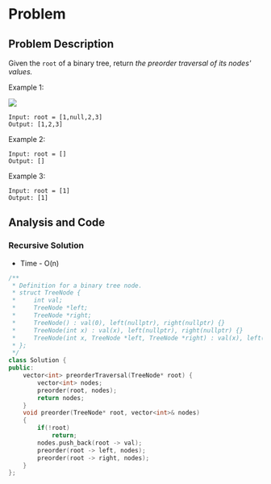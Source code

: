 # Problem
## Problem Description
Given the `root` of a binary tree, return *the preorder traversal of its nodes' values.*

Example 1:

![](https://assets.leetcode.com/uploads/2020/09/15/inorder_1.jpg)

```
Input: root = [1,null,2,3]
Output: [1,2,3]
```
Example 2:
```
Input: root = []
Output: []
```
Example 3:
```
Input: root = [1]
Output: [1]
```

## Analysis and Code
### Recursive Solution
+ Time - O(n)
```C++
/**
 * Definition for a binary tree node.
 * struct TreeNode {
 *     int val;
 *     TreeNode *left;
 *     TreeNode *right;
 *     TreeNode() : val(0), left(nullptr), right(nullptr) {}
 *     TreeNode(int x) : val(x), left(nullptr), right(nullptr) {}
 *     TreeNode(int x, TreeNode *left, TreeNode *right) : val(x), left(left), right(right) {}
 * };
 */
class Solution {
public:
    vector<int> preorderTraversal(TreeNode* root) {
        vector<int> nodes;
        preorder(root, nodes);
        return nodes;
    }
    void preorder(TreeNode* root, vector<int>& nodes)
    {
        if(!root)
            return;
        nodes.push_back(root -> val);
        preorder(root -> left, nodes);
        preorder(root -> right, nodes);
    }
};
```
